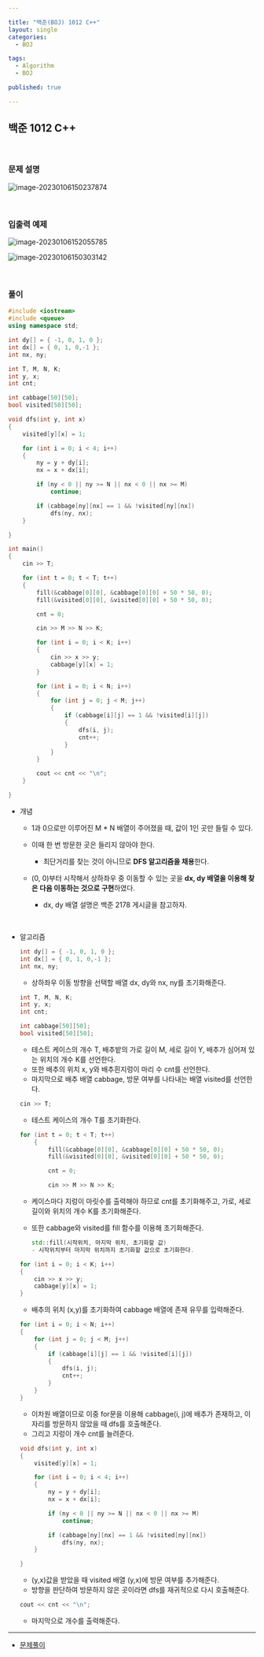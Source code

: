```yaml
---

title: "백준(BOJ) 1012 C++"
layout: single
categories:
  - BOJ

tags:
  - Algorithm
  - BOJ

published: true

---
```


## 백준 1012 C++

<br>

### 문제 설명

![image-20230106150237874](/assets/images/2023-1-6-BOJ1012/image-20230106150237874.png)

<br>

### 입출력 예제

![image-20230106152055785](/assets/images/2023-1-6-BOJ1012/image-20230106152055785.png)

![image-20230106150303142](/assets/images/2023-1-6-BOJ1012/image-20230106150303142.png)

<br>

### 풀이

```cpp
#include <iostream>
#include <queue>
using namespace std;

int dy[] = { -1, 0, 1, 0 };
int dx[] = { 0, 1, 0,-1 };
int nx, ny;

int T, M, N, K;
int y, x;
int cnt;

int cabbage[50][50];
bool visited[50][50];

void dfs(int y, int x)
{
    visited[y][x] = 1;

    for (int i = 0; i < 4; i++)
    {
        ny = y + dy[i];
        nx = x + dx[i];

        if (ny < 0 || ny >= N || nx < 0 || nx >= M)
            continue;

        if (cabbage[ny][nx] == 1 && !visited[ny][nx])
            dfs(ny, nx);
    }

}

int main()
{
    cin >> T;

    for (int t = 0; t < T; t++)
    {
        fill(&cabbage[0][0], &cabbage[0][0] + 50 * 50, 0);
        fill(&visited[0][0], &visited[0][0] + 50 * 50, 0);

        cnt = 0;

        cin >> M >> N >> K;

        for (int i = 0; i < K; i++)
        {
            cin >> x >> y;
            cabbage[y][x] = 1;
        }

        for (int i = 0; i < N; i++)
        {
            for (int j = 0; j < M; j++)
            {
                if (cabbage[i][j] == 1 && !visited[i][j])
                {
                    dfs(i, j);
                    cnt++;
                }
            }
        }

        cout << cnt << "\n";
    }

}
```

- 개념
  - 1과 0으로만 이루어진 M * N 배열이 주어졌을 때, 값이 1인 곳만 들릴 수 있다.

  - 이때 한 번 방문한 곳은 들리지 않아야 한다.

    - 최단거리를 찾는 것이 아니므로 **DFS 알고리즘을 채용**한다.

  - (0, 0)부터 시작해서 상하좌우 중 이동할 수 있는 곳을 **dx, dy 배열을 이용해 찾은 다음 이동하는 것으로 구현**하였다.

    - dx, dy 배열 설명은 백준 2178 게시글을 참고하자.



<br>

- 알고리즘

  ```cpp
  int dy[] = { -1, 0, 1, 0 };
  int dx[] = { 0, 1, 0,-1 };
  int nx, ny;
  ```

  - 상하좌우 이동 방향을 선택할 배열 dx, dy와 nx, ny를 초기화해준다.

  ```cpp
  int T, M, N, K;
  int y, x;
  int cnt;
  
  int cabbage[50][50];
  bool visited[50][50];
  ```

  - 테스트 케이스의 개수 T, 배추밭의 가로 길이 M, 세로 길이 Y, 배추가 심어져 있는 위치의 개수 K를 선언한다.
  - 또한 배추의 위치 x, y와 배추흰지렁이 마리 수 cnt를 선언한다.
  - 마지막으로 배추 배열 cabbage, 방문 여부를 나타내는 배열 visited를 선언한다.

  ```cpp
  cin >> T;
  ```

  - 테스트 케이스의 개수 T를 초기화한다.

  ```cpp
  for (int t = 0; t < T; t++)
      {
          fill(&cabbage[0][0], &cabbage[0][0] + 50 * 50, 0);
          fill(&visited[0][0], &visited[0][0] + 50 * 50, 0);
  
          cnt = 0;
  
          cin >> M >> N >> K;
  ```

  - 케이스마다 지렁이 마릿수를 출력해야 하므로 cnt를 초기화해주고, 가로, 세로 길이와 위치의 개수 K를 초기화해준다.

  - 또한 cabbage와 visited를 fill 함수를 이용해 초기화해준다.

    ```cpp
    std::fill(시작위치, 마지막 위치, 초기화할 값)
    - 시작위치부터 마지막 위치까지 초기화할 값으로 초기화한다.
    ```

  ```cpp
  for (int i = 0; i < K; i++)
  {
      cin >> x >> y;
      cabbage[y][x] = 1;
  }
  ```

  - 배추의 위치 (x,y)를 초기화하여 cabbage 배열에 존재 유무를 입력해준다.

  ```cpp
  for (int i = 0; i < N; i++)
  {
      for (int j = 0; j < M; j++)
      {
          if (cabbage[i][j] == 1 && !visited[i][j])
          {
              dfs(i, j);
              cnt++;
          }
      }
  }
  ```

  - 이차원 배열이므로 이중 for문을 이용해 cabbage(i, j)에 배추가 존재하고, 이 자리를 방문하지 않았을 때 dfs를 호출해준다.
  - 그리고 지렁이 개수 cnt를 늘려준다.

  ```cpp
  void dfs(int y, int x)
  {
      visited[y][x] = 1;
  
      for (int i = 0; i < 4; i++)
      {
          ny = y + dy[i];
          nx = x + dx[i];
  
          if (ny < 0 || ny >= N || nx < 0 || nx >= M)
              continue;
  
          if (cabbage[ny][nx] == 1 && !visited[ny][nx])
              dfs(ny, nx);
      }
  
  }
  ```

  - (y,x)값을 받았을 때 visited 배열 (y,x)에 방문 여부를 추가해준다.
  - 방향을 판단하여 방문하지 않은 곳이라면 dfs를 재귀적으로 다시 호출해준다.

  ```cpp
  cout << cnt << "\n";
  ```

  - 마지막으로 개수를 출력해준다.

---

- [문제풀이](https://www.acmicpc.net/user/malove8466)

